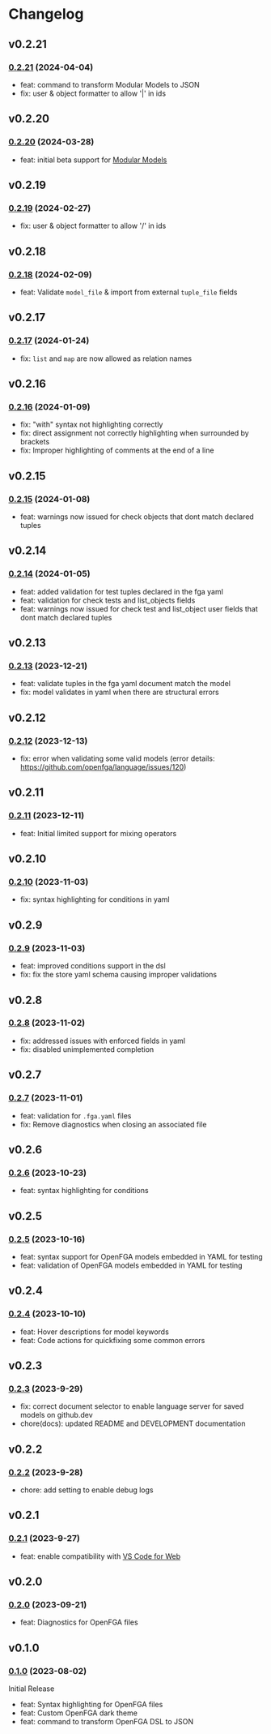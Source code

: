 # Changelog

## v0.2.21

### [0.2.21](https://github.com/openfga/vscode-ext/compare/v0.2.20...v0.2.21) (2024-04-04)

- feat: command to transform Modular Models to JSON
- fix: user & object formatter to allow '|' in ids

## v0.2.20

### [0.2.20](https://github.com/openfga/vscode-ext/compare/v0.2.19...v0.2.20) (2024-03-28)

- feat: initial beta support for [Modular Models](https://github.com/openfga/rfcs/blob/main/20231212-modular-models.md)

## v0.2.19

### [0.2.19](https://github.com/openfga/vscode-ext/compare/v0.2.18...v0.2.19) (2024-02-27)

- fix: user & object formatter to allow '/' in ids

## v0.2.18

### [0.2.18](https://github.com/openfga/vscode-ext/compare/v0.2.17...v0.2.18) (2024-02-09)

- feat: Validate `model_file` & import from external `tuple_file` fields

## v0.2.17

### [0.2.17](https://github.com/openfga/vscode-ext/compare/v0.2.16...v0.2.17) (2024-01-24)

- fix: `list` and `map` are now allowed as relation names

## v0.2.16

### [0.2.16](https://github.com/openfga/vscode-ext/compare/v0.2.15...v0.2.16) (2024-01-09)

- fix: "with" syntax not highlighting correctly
- fix: direct assignment not correctly highlighting when surrounded by brackets
- fix: Improper highlighting of comments at the end of a line

## v0.2.15

### [0.2.15](https://github.com/openfga/vscode-ext/compare/v0.2.14...v0.2.15) (2024-01-08)

- feat: warnings now issued for check objects that dont match declared tuples

## v0.2.14

### [0.2.14](https://github.com/openfga/vscode-ext/compare/v0.2.13...v0.2.14) (2024-01-05)

- feat: added validation for test tuples declared in the fga yaml
- feat: validation for check tests and list_objects fields
- feat: warnings now issued for check test and list_object user fields that dont match declared tuples

## v0.2.13

### [0.2.13](https://github.com/openfga/vscode-ext/compare/v0.2.12...v0.2.13) (2023-12-21)

- feat: validate tuples in the fga yaml document match the model
- fix: model validates in yaml when there are structural errors

## v0.2.12

### [0.2.12](https://github.com/openfga/vscode-ext/compare/v0.2.11...v0.2.12) (2023-12-13)

- fix: error when validating some valid models (error details: https://github.com/openfga/language/issues/120)

## v0.2.11

### [0.2.11](https://github.com/openfga/vscode-ext/compare/v0.2.10...v0.2.11) (2023-12-11)

- feat: Initial limited support for mixing operators

## v0.2.10

### [0.2.10](https://github.com/openfga/vscode-ext/compare/v0.2.9...v0.2.10) (2023-11-03)

- fix: syntax highlighting for conditions in yaml

## v0.2.9

### [0.2.9](https://github.com/openfga/vscode-ext/compare/v0.2.8...v0.2.9) (2023-11-03)

- feat: improved conditions support in the dsl
- fix: fix the store yaml schema causing improper validations

## v0.2.8

### [0.2.8](https://github.com/openfga/vscode-ext/compare/v0.2.7...v0.2.8) (2023-11-02)

- fix: addressed issues with enforced fields in yaml
- fix: disabled unimplemented completion

## v0.2.7

### [0.2.7](https://github.com/openfga/vscode-ext/compare/v0.2.6...v0.2.7) (2023-11-01)

- feat: validation for `.fga.yaml` files
- fix: Remove diagnostics when closing an associated file

## v0.2.6

### [0.2.6](https://github.com/openfga/vscode-ext/compare/v0.2.5...v0.2.6) (2023-10-23)

- feat: syntax highlighting for conditions

## v0.2.5

### [0.2.5](https://github.com/openfga/vscode-ext/compare/v0.2.4...v0.2.5) (2023-10-16)

- feat: syntax support for OpenFGA models embedded in YAML for testing
- feat: validation of OpenFGA models embedded in YAML for testing

## v0.2.4

### [0.2.4](https://github.com/openfga/vscode-ext/compare/v0.2.3...v0.2.4) (2023-10-10)

- feat: Hover descriptions for model keywords
- feat: Code actions for quickfixing some common errors

## v0.2.3

### [0.2.3](https://github.com/openfga/vscode-ext/compare/v0.2.2...v0.2.3) (2023-9-29)

- fix: correct document selector to enable language server for saved models on github.dev
- chore(docs): updated README and DEVELOPMENT documentation

## v0.2.2

### [0.2.2](https://github.com/openfga/vscode-ext/compare/v0.2.1...v0.2.2) (2023-9-28)

- chore: add setting to enable debug logs

## v0.2.1

### [0.2.1](https://github.com/openfga/vscode-ext/compare/v0.2.0...v0.2.1) (2023-9-27)

- feat: enable compatibility with [VS Code for Web](https://vscode.dev)

## v0.2.0

### [0.2.0](https://github.com/openfga/vscode-ext/compare/v0.1.0...v0.2.0) (2023-09-21)

- feat: Diagnostics for OpenFGA files

## v0.1.0

### [0.1.0](https://github.com/openfga/vscode-ext/releases/tag/v0.1.0) (2023-08-02)

Initial Release

- feat: Syntax highlighting for OpenFGA files
- feat: Custom OpenFGA dark theme
- feat: command to transform OpenFGA DSL to JSON
